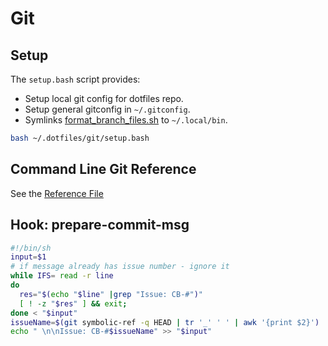# Git

## Setup

The `setup.bash` script provides:
- Setup local git config for dotfiles repo.
- Setup general gitconfig in `~/.gitconfig`.
- Symlinks [format_branch_files.sh](format_branch_files.sh) to `~/.local/bin`.

```bash
bash ~/.dotfiles/git/setup.bash
```

## Command Line Git Reference

See the [Reference File](reference.bash)

##  Hook: prepare-commit-msg

```bash
#!/bin/sh
input=$1
# if message already has issue number - ignore it
while IFS= read -r line
do
  res="$(echo "$line" |grep "Issue: CB-#")"
  [ ! -z "$res" ] && exit;
done < "$input"
issueName=$(git symbolic-ref -q HEAD | tr '_' ' ' | awk '{print $2}')
echo " \n\nIssue: CB-#$issueName" >> "$input"
```
